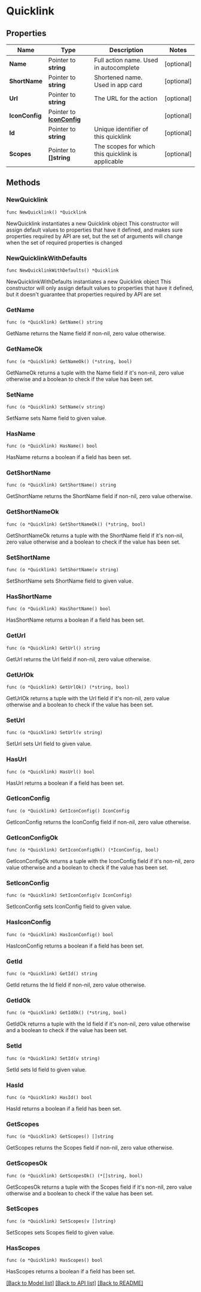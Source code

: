 # Quicklink

## Properties

Name | Type | Description | Notes
------------ | ------------- | ------------- | -------------
**Name** | Pointer to **string** | Full action name. Used in autocomplete | [optional] 
**ShortName** | Pointer to **string** | Shortened name. Used in app card | [optional] 
**Url** | Pointer to **string** | The URL for the action | [optional] 
**IconConfig** | Pointer to [**IconConfig**](IconConfig.md) |  | [optional] 
**Id** | Pointer to **string** | Unique identifier of this quicklink | [optional] 
**Scopes** | Pointer to **[]string** | The scopes for which this quicklink is applicable | [optional] 

## Methods

### NewQuicklink

`func NewQuicklink() *Quicklink`

NewQuicklink instantiates a new Quicklink object
This constructor will assign default values to properties that have it defined,
and makes sure properties required by API are set, but the set of arguments
will change when the set of required properties is changed

### NewQuicklinkWithDefaults

`func NewQuicklinkWithDefaults() *Quicklink`

NewQuicklinkWithDefaults instantiates a new Quicklink object
This constructor will only assign default values to properties that have it defined,
but it doesn't guarantee that properties required by API are set

### GetName

`func (o *Quicklink) GetName() string`

GetName returns the Name field if non-nil, zero value otherwise.

### GetNameOk

`func (o *Quicklink) GetNameOk() (*string, bool)`

GetNameOk returns a tuple with the Name field if it's non-nil, zero value otherwise
and a boolean to check if the value has been set.

### SetName

`func (o *Quicklink) SetName(v string)`

SetName sets Name field to given value.

### HasName

`func (o *Quicklink) HasName() bool`

HasName returns a boolean if a field has been set.

### GetShortName

`func (o *Quicklink) GetShortName() string`

GetShortName returns the ShortName field if non-nil, zero value otherwise.

### GetShortNameOk

`func (o *Quicklink) GetShortNameOk() (*string, bool)`

GetShortNameOk returns a tuple with the ShortName field if it's non-nil, zero value otherwise
and a boolean to check if the value has been set.

### SetShortName

`func (o *Quicklink) SetShortName(v string)`

SetShortName sets ShortName field to given value.

### HasShortName

`func (o *Quicklink) HasShortName() bool`

HasShortName returns a boolean if a field has been set.

### GetUrl

`func (o *Quicklink) GetUrl() string`

GetUrl returns the Url field if non-nil, zero value otherwise.

### GetUrlOk

`func (o *Quicklink) GetUrlOk() (*string, bool)`

GetUrlOk returns a tuple with the Url field if it's non-nil, zero value otherwise
and a boolean to check if the value has been set.

### SetUrl

`func (o *Quicklink) SetUrl(v string)`

SetUrl sets Url field to given value.

### HasUrl

`func (o *Quicklink) HasUrl() bool`

HasUrl returns a boolean if a field has been set.

### GetIconConfig

`func (o *Quicklink) GetIconConfig() IconConfig`

GetIconConfig returns the IconConfig field if non-nil, zero value otherwise.

### GetIconConfigOk

`func (o *Quicklink) GetIconConfigOk() (*IconConfig, bool)`

GetIconConfigOk returns a tuple with the IconConfig field if it's non-nil, zero value otherwise
and a boolean to check if the value has been set.

### SetIconConfig

`func (o *Quicklink) SetIconConfig(v IconConfig)`

SetIconConfig sets IconConfig field to given value.

### HasIconConfig

`func (o *Quicklink) HasIconConfig() bool`

HasIconConfig returns a boolean if a field has been set.

### GetId

`func (o *Quicklink) GetId() string`

GetId returns the Id field if non-nil, zero value otherwise.

### GetIdOk

`func (o *Quicklink) GetIdOk() (*string, bool)`

GetIdOk returns a tuple with the Id field if it's non-nil, zero value otherwise
and a boolean to check if the value has been set.

### SetId

`func (o *Quicklink) SetId(v string)`

SetId sets Id field to given value.

### HasId

`func (o *Quicklink) HasId() bool`

HasId returns a boolean if a field has been set.

### GetScopes

`func (o *Quicklink) GetScopes() []string`

GetScopes returns the Scopes field if non-nil, zero value otherwise.

### GetScopesOk

`func (o *Quicklink) GetScopesOk() (*[]string, bool)`

GetScopesOk returns a tuple with the Scopes field if it's non-nil, zero value otherwise
and a boolean to check if the value has been set.

### SetScopes

`func (o *Quicklink) SetScopes(v []string)`

SetScopes sets Scopes field to given value.

### HasScopes

`func (o *Quicklink) HasScopes() bool`

HasScopes returns a boolean if a field has been set.


[[Back to Model list]](../README.md#documentation-for-models) [[Back to API list]](../README.md#documentation-for-api-endpoints) [[Back to README]](../README.md)


